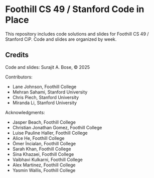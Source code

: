 # Foothill CS 49 / Stanford Code in Place

This repository includes code solutions and slides for Foothill CS 49 / Stanford CiP. Code and slides are organized by week. 

## Credits

Code and slides: Surajit A. Bose, © 2025

Contributors: 
- Lane Johnson, Foothill College
- Mehran Sahami, Stanford University
- Chris Piech, Stanford University
- Miranda Li, Stanford University

Acknowledgments:
- Jasper Beach, Foothill College
- Christian Jonathan Gomez, Foothill College
- Luise Pauline Haller, Foothill College
- Alice He, Foothill College
- Ömer İncialan, Foothill College
- Sarah Khan, Foothill College
- Sina Khazaei, Foothill College
- Vaibhavi Kulkarni, Foothill College
- Alex Martinez, Foothill College
- Yasmin Wallis, Foothill College
